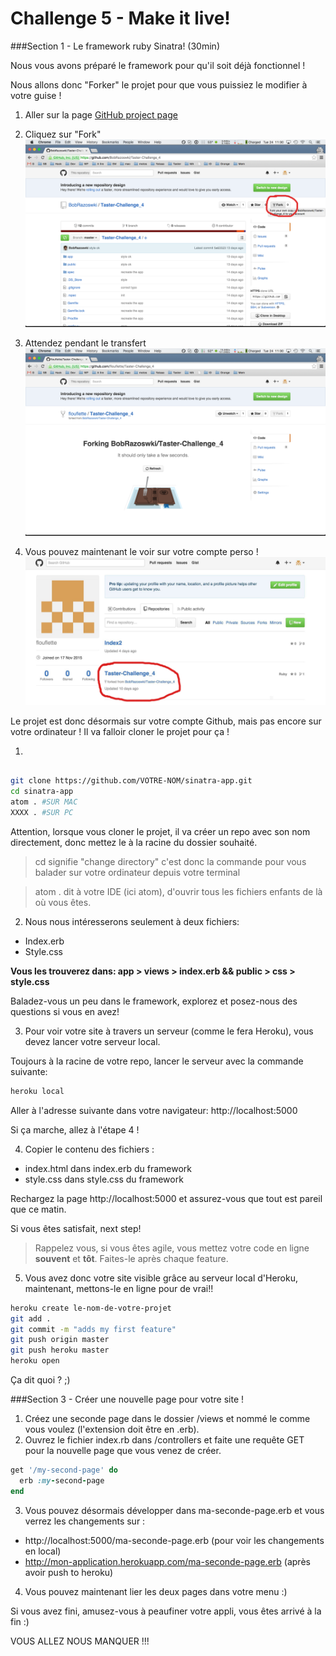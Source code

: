 Challenge 5 - Make it live!
================

###Section 1 -  Le framework ruby Sinatra! (30min)

Nous vous avons préparé le framework pour qu'il soit déjà fonctionnel !

Nous allons donc "Forker" le projet pour que vous puissiez le modifier à votre guise !

1. Aller sur la page
[GitHub project page](https://github.com/Coding-Days/sinatra-app "Sinatra app")

2. Cliquez sur "Fork"                                                 
![fork](https://raw.githubusercontent.com/makersacademy/taster2.0/master/assets/images/CSS%20Challenge/fork.png)

3. Attendez pendant le transfert                                                
![waiting process](https://raw.githubusercontent.com/makersacademy/taster2.0/master/assets/images/CSS%20Challenge/wait.png)

4. Vous pouvez maintenant le voir sur votre compte perso !                                                 
![forked repo](https://raw.githubusercontent.com/makersacademy/taster2.0/master/assets/images/CSS%20Challenge/forked.jpg)

Le projet est donc désormais sur votre compte Github, mais pas encore sur votre ordinateur ! Il va falloir cloner le projet pour ça !

1.
```bash

git clone https://github.com/VOTRE-NOM/sinatra-app.git
cd sinatra-app
atom . #SUR MAC
XXXX . #SUR PC

```
Attention, lorsque vous cloner le projet, il va créer un repo avec son nom directement, donc mettez le à la racine du dossier souhaité.

> cd signifie "change directory" c'est donc la commande pour vous balader sur votre ordinateur depuis votre terminal

>atom . dit à votre IDE (ici atom), d'ouvrir tous les fichiers enfants de là où vous êtes.

2. Nous nous intéresserons seulement à deux fichiers:                                                 
  - Index.erb
  - Style.css

**Vous les trouverez dans: app > views > index.erb && public > css > style.css**

Baladez-vous un peu dans le framework, explorez et posez-nous des questions si vous en avez!


3. Pour voir votre site à travers un serveur (comme le fera Heroku), vous devez lancer votre serveur local.

Toujours à la racine de votre repo, lancer le serveur avec la commande suivante:

```bash
heroku local
```

Aller à l'adresse suivante dans votre navigateur: http://localhost:5000

Si ça marche, allez à l'étape 4 !

4. Copier le contenu des fichiers :
  - index.html dans index.erb du framework
  - style.css dans style.css du framework

Rechargez la page http://localhost:5000 et assurez-vous que tout est pareil que ce matin.

Si vous êtes satisfait, next step!


>Rappelez vous, si vous êtes agile, vous mettez votre code en ligne **souvent** et **tôt**. Faites-le après chaque feature.

5. Vous avez donc votre site visible grâce au serveur local d'Heroku, maintenant, mettons-le en ligne pour de vrai!!

```bash
heroku create le-nom-de-votre-projet
git add .
git commit -m "adds my first feature"
git push origin master
git push heroku master
heroku open
```

Ça dit quoi ? ;)

###Section 3 -  Créer une nouvelle page pour votre site !

1. Créez une seconde page dans le dossier /views et nommé le comme vous voulez (l'extension doit être en .erb).                                               
2. Ouvrez le fichier index.rb dans /controllers et faite une requête GET pour la nouvelle page que vous venez de créer.

```ruby
get '/my-second-page' do
  erb :my-second-page
end
```

3. Vous pouvez désormais développer dans  ma-seconde-page.erb et vous verrez les changements sur :                        
  - http://localhost:5000/ma-seconde-page.erb (pour voir les changements en local)
  - http://mon-application.herokuapp.com/ma-seconde-page.erb  (après avoir push to heroku)

4. Vous pouvez maintenant lier les deux pages dans votre menu :)                                                       

Si vous avez fini, amusez-vous à peaufiner votre appli, vous êtes arrivé à la fin :)

VOUS ALLEZ NOUS MANQUER !!!
